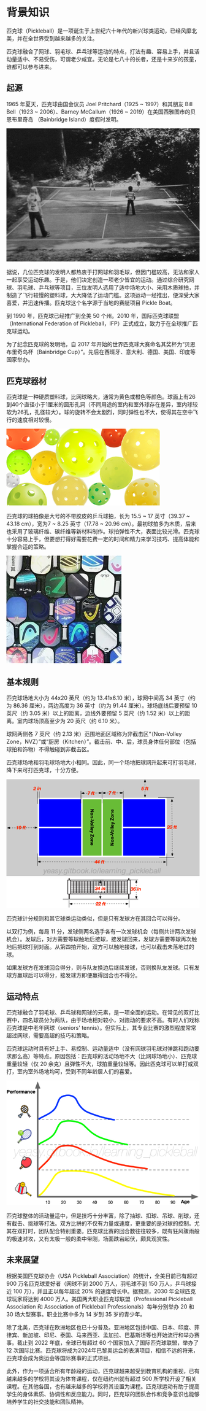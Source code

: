 # 背景知识

匹克球（Pickleball）是一项诞生于上世纪六十年代的新兴球类运动，已经风靡北美，并在全世界受到越来越多的关注。

匹克球融合了网球、羽毛球、乒乓球等运动的特点，打法有趣、容易上手，并且活动量适中、不易受伤，可谓老少咸宜。无论是七八十的长者，还是十来岁的孩童，谁都可以参与进来。

## 起源

1965 年夏天，匹克球由国会议员 Joel Pritchard（1925 ~ 1997）和其朋友 Bill Bell（1923 ~ 2006）、Barney McCallum（1926 ~ 2019）在美国西雅图市的贝恩布里奇岛 （Bainbridge Island）度假时发明。

![匹克球的诞生](_images/pickleball-born.png)

据说，几位匹克球的发明人都热衷于打网球和羽毛球，但因门槛较高，无法和家人一起享受运动乐趣。于是，他们决定创造一项老少皆宜的运动。通过综合研究网球、羽毛球、乒乓球等项目，三位发明人选用了适中场地大小、采用木质球拍，并制造了飞行较慢的塑料球，大大降低了运动门槛。这项运动一经推出，便深受大家喜爱，并迅速传播。匹克球这个名字源于当地的赛艇项目 Pickle Boat。

到 1990 年，匹克球已经推广到全美 50 个州。2010 年，国际匹克球联盟（International Federation of Pickleball，IFP）正式成立，致力于在全球推广匹克球运动。

为了纪念匹克球的发明地，自 2017 年开始的世界匹克球大赛命名其奖杯为“贝恩布里奇岛杯（Bainbridge Cup）”。先后在西班牙、意大利、德国、美国、印度等国家举办。

## 匹克球器材

匹克球是一种硬质塑料球，比网球略大，通常为黄色或橙色等颜色。球面上有26到40个直径小于1厘米的圆形孔洞（不同用途的室内和室外球存在差异，室内球较软为26孔，孔径较大）。球的旋转不会太剧烈，同时弹性也不大，使得其在空中飞行的速度相对较慢。

![不同类型的匹克球](_images/various-type-balls.png)

匹克球的球拍像是大号的不带胶皮的乒乓球拍，长为 15.5 ~ 17 英寸（39.37 ~ 43.18 cm），宽为7 ~ 8.25 英寸（17.78 ~ 20.96 cm）。最初球拍多为木质，后来也采用了玻璃纤维、碳纤维等新材料制作。球拍弹性不大，表面比较光滑。匹克球十分容易上手，但要想打得好需要花费一定的时间和精力来学习技巧、提高体能和掌握合适的策略。

![匹克球球拍](_images/pickleball-paddles.png)

## 基本规则

匹克球场地大小为 44x20 英尺（约为 13.41x6.10 米），球网中间高 34 英寸（约为 86.36 厘米），两边高度为 36 英寸（约为 91.44 厘米）。球场底线后要预留 10 英尺（约 3.05 米）以上的距离，边线外要预留 5 英尺（约 1.52 米）以上的距离。室内球场顶高至少为 20 英尺（约 6.10 米）。

球网两侧各 7 英尺（约 2.13 米）范围地面区域称为非截击区“（Non-Volley Zone，NVZ）”或“厨房（Kitchen）”。截击前、中、后，球员身体任何部位（包括球拍和饰物）不得触碰到非截击区。

匹克球场地和羽毛球场地大小相同。因此，同一个场地把球网升起来可打羽毛球，降下来可打匹克球，十分方便。

![匹克球场地](_images/pickleball-court.png)

匹克球计分规则和其它球类运动类似，但是只有发球方在其回合可以得分。

以双打为例，每局 11 分，发球侧两名选手各有一次发球机会（每侧共计两次发球机会）。发球后，对方需要等球触地后接球，接发球回来，发球方需要等球再次触地后把球打到对面。从第四拍开始，双方可以触地接球，也可以截击未落地过的球。

如果发球方在发球回合得分，则与队友换边后继续发球，否则换队友发球。只有发球方赢球后可以得分，接发球方即便赢得回合也不得分。

## 运动特点

匹克球融合了羽毛球、乒乓球和网球的元素，是一项全面的运动。在常见的双打比赛中，四名球员分为两队，由于场地相对较小，对跑动的要求不高。有时人们戏称匹克球是中老年网球（seniors' tennis）。但实际上，其专业比赛的激烈程度常常超过网球，需要高超的技巧和策略。

匹克球运动时具有好上手、易控制、运动量适中（没有网球羽毛球对弹跳和跑动要求那么高）等特点。原因包括：匹克球的活动场地不大（比网球场地小）、匹克球重量较轻（仅 20 余克）且弹性不大，球拍重量较轻等。因此匹克球可以单打或双打，室内室外场地均可，受到不同年龄层人们的喜爱。

![匹克球具有很长的运动生命周期](_images/sport-lifecycle.png)

匹克球整体的活动量适中，但是技巧十分丰富，除了抽球、扣球、吊球、削球，还有截击、挑球等打法。双方比拼的不仅有力量或速度，更重要的是对球的控制。尤其在双打时，团队配合特别重要。匹克球比赛的回合数往往较多，既有狂风骤雨般的极速对攻，又有太极一般的柔中带刚，场面跌宕起伏，颇具观赏性。

## 未来展望

根据美国匹克球协会（USA Pickleball Association）的统计，全美目前已有超过 900 万名匹克球爱好者（网球不到 2000 万人，羽毛球不到 150 万人，乒乓球接近 100 万），并且正以每年超过 20% 的速度增长中。据预测，2030 年全球匹克球玩家将达到 4000 万人。美国两大职业匹克球联盟（Professional Pickleball Association 和 Association of Pickleball Professionals）每年分别举办 20 和 30 场大型赛事。职业比赛中多为 14 岁到 35 岁的青少年。

除了北美，匹克球在欧洲地区也已十分普及。亚洲地区包括中国、日本、印度、菲律宾、新加坡、印尼、泰国、马来西亚、孟加拉、巴基斯坦等也开始流行和举办赛事。截止到 2022 年底，全球已有超过 60 个国家加入了国际匹克球联盟，举办了 12 次国际比赛。匹克球将成为2024年巴黎奥运会的表演项目，相信不远的将来，匹克球会成为奥运会等国际赛事的正式项目。

此外，作为一项适合所有年龄段的运动，匹克球越来越受到教育机构的重视，已有越来越多的学校将其设为体育课程，仅在纽约州就有超过 500 所学校开设了相关课程。在其他各国，也有越来越多的学校将其设置为课程。匹克球运动有助于提高学生的身体素质、协调性和反应能力。同时，匹克球的团队合作和竞争意识也能够培养学生的社交技能和团队精神。
